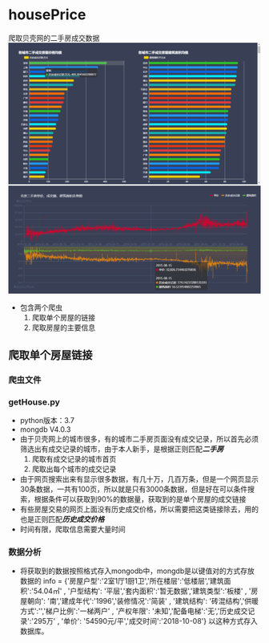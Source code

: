 # housePrice
爬取贝壳网的二手房成交数据
![交易的成交价格和建筑面积](https://github.com/ChuanLikeCode/housePrice/blob/master/%E5%8E%86%E5%8F%B2%E6%88%90%E4%BA%A4%E6%95%B0%E6%8D%AE%E5%92%8C%E5%BB%BA%E7%AD%91%E9%9D%A2%E7%A7%AF.png?raw=true)
![北京](https://github.com/ChuanLikeCode/housePrice/blob/master/%E5%8C%97%E4%BA%AC.png?raw=true)
- 包含两个爬虫
  1. 爬取单个房屋的链接
  2. 爬取房屋的主要信息
## 爬取单个房屋链接
### 爬虫文件
### getHouse.py
- python版本：3.7 
- mongdb  V4.0.3
- 由于贝壳网上的城市很多，有的城市二手房页面没有成交记录，所以首先必须筛选出有成交记录的城市，由于本人新手，是根据正则匹配***二手房***
	1.   爬取有成交记录的城市首页
	2.   爬取出每个城市的成交记录
- 由于网页搜索出来有显示很多数据，有几十万，几百万条，但是一个网页显示30条数据，一共有100页，所以就是只有3000条数据，但是好在可以条件搜索，根据条件可以获取到90%的数据量，获取到的是单个房屋的成交链接
- 有些房屋交易的网页上面没有历史成交价格，所以需要把这类链接除去，用的也是正则匹配***历史成交价格***
- 时间有限，爬取信息需要大量时间
### 数据分析
- 将获取到的数据按照格式存入mongodb中，mongdb是以键值对的方式存放数据的
 info = {'房屋户型':'2室1厅1厨1卫','所在楼层':'低楼层','建筑面积':'54.04㎡'
         , '户型结构': '平层','套内面积':'暂无数据','建筑类型':'板楼'
         , '房屋朝向': '南','建成年代':'1996','装修情况':'简装'
         , '建筑结构': '砖混结构','供暖方式':'','梯户比例':'一梯两户'
         , '产权年限': '未知','配备电梯':'无','历史成交记录':'295万'
	    , '单价': '54590元/平','成交时间':'2018-10-08'}
 以这种方式存入数据库。
